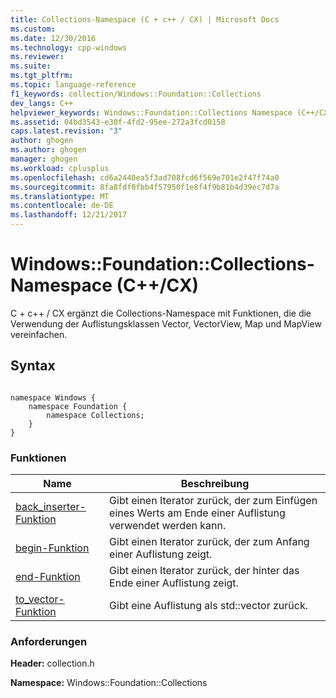 ```yaml
---
title: Collections-Namespace (C + c++ / CX) | Microsoft Docs
ms.custom: 
ms.date: 12/30/2016
ms.technology: cpp-windows
ms.reviewer: 
ms.suite: 
ms.tgt_pltfrm: 
ms.topic: language-reference
f1_keywords: collection/Windows::Foundation::Collections
dev_langs: C++
helpviewer_keywords: Windows::Foundation::Collections Namespace (C++/CX)
ms.assetid: 04bd3543-e30f-4fd2-95ee-272a3fcd0158
caps.latest.revision: "3"
author: ghogen
ms.author: ghogen
manager: ghogen
ms.workload: cplusplus
ms.openlocfilehash: cd6a2440ea5f3ad708fcd6f569e701e2f47f74a0
ms.sourcegitcommit: 8fa8fdf0fbb4f57950f1e8f4f9b81b4d39ec7d7a
ms.translationtype: MT
ms.contentlocale: de-DE
ms.lasthandoff: 12/21/2017
---
```

# <a name="windowsfoundationcollections-namespace-ccx"></a>Windows::Foundation::Collections-Namespace (C++/CX)
C + c++ / CX ergänzt die Collections-Namespace mit Funktionen, die die Verwendung der Auflistungsklassen Vector, VectorView, Map und MapView vereinfachen.  
  
## <a name="syntax"></a>Syntax  
  
```  
  
namespace Windows {  
    namespace Foundation {  
        namespace Collections;  
    }  
}  
```  
  
### <a name="functions"></a>Funktionen  
  
|Name|Beschreibung|  
|----------|-----------------|  
|[back_inserter-Funktion](../cppcx/back-inserter-function.md)|Gibt einen Iterator zurück, der zum Einfügen eines Werts am Ende einer Auflistung verwendet werden kann.|  
|[begin-Funktion](../cppcx/begin-function.md)|Gibt einen Iterator zurück, der zum Anfang einer Auflistung zeigt.|  
|[end-Funktion](../cppcx/end-function.md)|Gibt einen Iterator zurück, der hinter das Ende einer Auflistung zeigt.|  
|[to_vector-Funktion](../cppcx/to-vector-function.md)|Gibt eine Auflistung als std::vector zurück.|  
  
### <a name="requirements"></a>Anforderungen  
 **Header:** collection.h  
  
 **Namespace:** Windows::Foundation::Collections  
  

